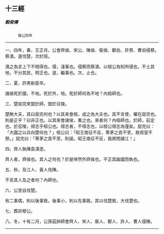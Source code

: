 

## 十三經

##### 穀梁傳
　　　`僖公四年`

* * *

一、四年，春，王正月，公會齊侯、宋公、陳侯、衞侯、鄭伯、許男、曹伯侵蔡。蔡潰。遂伐楚，次於陘。

潰之為言上下不相得也。侵，淺事也。侵蔡而蔡潰。以桓公為知所侵也，不土其地，不分其民，明正也。遂，繼事也。次，止也。

二、夏，許男新臣卒。

諸侯死於國，不地。死於外，地。死於師何為不地？內桓師也。

三、楚屈完來盟於師，盟於召陵。

楚無大夫，其曰屈完何也？以其來會桓，成之為大夫也。其不言使，權在屈完也。則是正乎？曰非正也。以其來會諸侯，重之也。來者何？內桓師也。於師，前定也。於召陵，得志乎桓公也。得志者，不得志也，以桓公得志為僅矣。屈完曰：「大國之以兵向楚何也？」桓公曰：「昭王南征不反，菁茅之貢不至，故周室不祭。」屈完曰：「菁茅之貢不至，則諾。昭王南征不反，我將問諸江！」

四、齊人執陳袁濤塗。

齊人者，齊侯也。其人之何也？於是哆然外齊侯也，不正其踰國而執也。

五、秋，及江人、黃人伐陳。

不言其人及之者何？內師也。

六、公至自伐楚。

有二事偶，則以後事致。後事小，則以先事致。其以伐楚致，大伐楚也。

七、葬許穆公。

八、冬，十有二月，公孫茲帥師會齊人、宋人、衞人、鄭人、許人、曹人侵陳。

* * *

